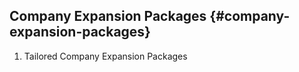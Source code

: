 ## Company Expansion Packages {#company-expansion-packages}

1.  Tailored Company Expansion Packages